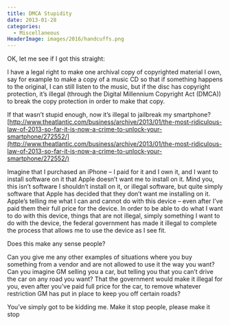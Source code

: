 ```yaml
---
title: DMCA Stupidity
date: 2013-01-28
categories: 
  - Miscellaneous
HeaderImage: images/2016/handcuffs.png
---
```


OK, let me see if I got this straight:

I have a legal right to make one archival copy of copyrighted material I own, say for example to make a copy of a music CD so that if something happens to the original, I can still listen to the music, but if the disc has copyright protection, it’s illegal (through the Digital Millennium Copyright Act (DMCA)) to break the copy protection in order to make that copy.

If that wasn’t stupid enough, now it’s illegal to jailbreak my smartphone? [http://www.theatlantic.com/business/archive/2013/01/the-most-ridiculous-law-of-2013-so-far-it-is-now-a-crime-to-unlock-your-smartphone/272552/](http://www.theatlantic.com/business/archive/2013/01/the-most-ridiculous-law-of-2013-so-far-it-is-now-a-crime-to-unlock-your-smartphone/272552/)

Imagine that I purchased an iPhone – I paid for it and I own it, and I want to install software on it that Apple doesn’t want me to install on it. Mind you, this isn’t software I shouldn’t install on it, or illegal software, but quite simply software that Apple has decided that they don’t want me installing on it. Apple’s telling me what I can and cannot do with this device – even after I’ve paid them their full price for the device. In order to be able to do what I want to do with this device, things that are not illegal, simply something I want to do with the device, the federal government has made it illegal to complete the process that allows me to use the device as I see fit.

Does this make any sense people?

Can you give me any other examples of situations where you buy something from a vendor and are not allowed to use it the way you want? Can you imagine GM selling you a car, but telling you that you can’t drive the car on any road you want? That the government would make it illegal for you, even after you’ve paid full price for the car, to remove whatever restriction GM has put in place to keep you off certain roads?

You’ve simply got to be kidding me. Make it stop people, please make it stop
